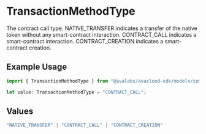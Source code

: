 # TransactionMethodType

The contract call type. NATIVE_TRANSFER indicates a transfer of the native token without any smart-contract interaction. CONTRACT_CALL indicates a smart-contract interaction. CONTRACT_CREATION indicates a smart-contract creation.

## Example Usage

```typescript
import { TransactionMethodType } from "@avalabs/avacloud-sdk/models/components";

let value: TransactionMethodType = "CONTRACT_CALL";
```

## Values

```typescript
"NATIVE_TRANSFER" | "CONTRACT_CALL" | "CONTRACT_CREATION"
```